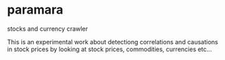 # paramara
stocks and currency crawler


This is an experimental work about detectiong correlations and causations
in stock prices by looking at stock prices, commodities, currencies etc...
